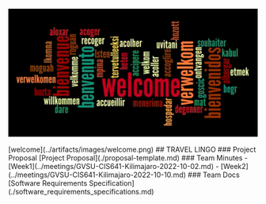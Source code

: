 <p align='center'>
<img src="../artifacts/images/welcome.png">
</p> 
[welcome](../artifacts/images/welcome.png)
## TRAVEL LINGO
### Project Proposal 
[Project Proposal](./proposal-template.md)
### Team Minutes
- [Week1](../meetings/GVSU-CIS641-Kilimajaro-2022-10-02.md)
- [Week2](../meetings/GVSU-CIS641-Kilimajaro-2022-10-10.md)
### Team Docs
[Software Requirements Specification](./software_requirements_specifications.md)
